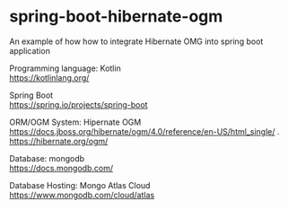 # spring-boot-hibernate-ogm
An example of how how to integrate Hibernate OMG into spring boot application


Programming language:  Kotlin  
https://kotlinlang.org/

Spring Boot    
https://spring.io/projects/spring-boot

ORM/OGM System: Hipernate OGM  
https://docs.jboss.org/hibernate/ogm/4.0/reference/en-US/html_single/ . 
https://hibernate.org/ogm/

Database:
mongodb     
https://docs.mongodb.com/

Database Hosting:
Mongo Atlas Cloud   
https://www.mongodb.com/cloud/atlas
